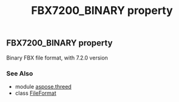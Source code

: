 ﻿---
title: FBX7200_BINARY property
second_title: Aspose.3D for Python via .NET API References
description: 
type: docs
weight: 170
url: /python-net/aspose.threed/fileformat/fbx7200_binary/
is_root: false
---

## FBX7200_BINARY property


Binary FBX file format, with 7.2.0 version

### See Also
* module [aspose.threed](../../)
* class [FileFormat](/3d/python-net/aspose.threed/fileformat)

